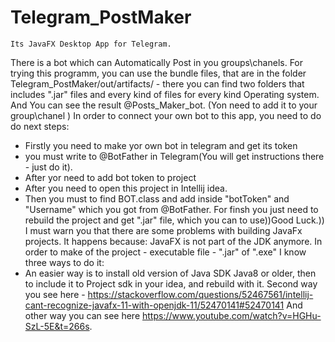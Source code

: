 # Telegram_PostMaker
	Its JavaFX Desktop App for Telegram. 
There is a bot which can Automatically Post in you groups\chanels.
	For trying this programm, you 
can use the bundle files, that are in the folder Telegram_PostMaker/out/artifacts/ - 
there you can find two folders that includes ".jar" files and every kind of files for 
every kind Operating system. 
 And You can see the result @Posts_Maker_bot. (Yon need to add it to your group\chanel )
In order to connect your own bot to this app, you need to do do next steps:
   - Firstly you need to make yor own bot in telegram and get its token 
   - you must write to @BotFather in Telegram(You will get instructions there - just do it).
   - After yor need to add bot token to project
   - After you need to open this project in Intellij idea.
   - Then you must to find BOT.class and add inside "botToken" and "Username" which you got from  @BotFather.
For finsh you just need to rebuild the project and get ".jar" file, which you can to use))Good Luck.))
	I must warn you that there are some problems with building JavaFx projects.
It happens because: JavaFX is not part of the JDK anymore.
In order to make of the project - executable file - ".jar" of ".exe" I know three ways to do it: 
  - An easier way is to install old version of Java SDK Java8 or older,
   then to include it to Project sdk in your idea,
   and rebuild with it. 
Second way you see here -  https://stackoverflow.com/questions/52467561/intellij-cant-recognize-javafx-11-with-openjdk-11/52470141#52470141
And other way you can see here https://www.youtube.com/watch?v=HGHu-SzL-5E&t=266s.
